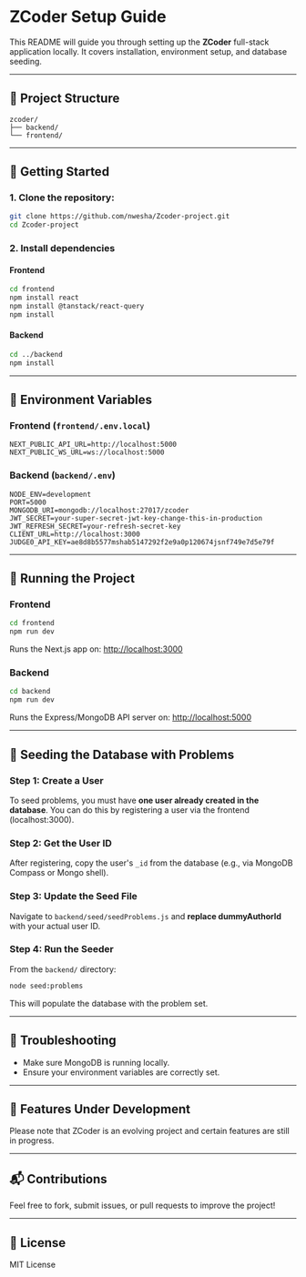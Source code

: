 # ZCoder Setup Guide

This README will guide you through setting up the **ZCoder** full-stack application locally. It covers installation, environment setup, and database seeding.

---

## 🔧 Project Structure

```
zcoder/
├── backend/
└── frontend/
```

---

## 🚀 Getting Started

### 1. Clone the repository:

```bash
git clone https://github.com/nwesha/Zcoder-project.git
cd Zcoder-project
```

### 2. Install dependencies

#### Frontend

```bash
cd frontend
npm install react
npm install @tanstack/react-query
npm install
```

#### Backend

```bash
cd ../backend
npm install
```

---

## 🔑 Environment Variables

### Frontend (`frontend/.env.local`)

```
NEXT_PUBLIC_API_URL=http://localhost:5000
NEXT_PUBLIC_WS_URL=ws://localhost:5000
```

### Backend (`backend/.env`)

```
NODE_ENV=development
PORT=5000
MONGODB_URI=mongodb://localhost:27017/zcoder
JWT_SECRET=your-super-secret-jwt-key-change-this-in-production
JWT_REFRESH_SECRET=your-refresh-secret-key
CLIENT_URL=http://localhost:3000
JUDGE0_API_KEY=ae8d8b5577mshab5147292f2e9a0p120674jsnf749e7d5e79f
```

---

## 🧠 Running the Project

### Frontend

```bash
cd frontend
npm run dev
```

Runs the Next.js app on: [http://localhost:3000](http://localhost:3000)

### Backend

```bash
cd backend
npm run dev
```

Runs the Express/MongoDB API server on: [http://localhost:5000](http://localhost:5000)

---

## 🌱 Seeding the Database with Problems

### Step 1: Create a User

To seed problems, you must have **one user already created in the database**. You can do this by registering a user via the frontend (localhost:3000).

### Step 2: Get the User ID

After registering, copy the user's `_id` from the database (e.g., via MongoDB Compass or Mongo shell).

### Step 3: Update the Seed File

Navigate to `backend/seed/seedProblems.js` and **replace  dummyAuthorId** with your actual user ID.


### Step 4: Run the Seeder

From the `backend/` directory:

```bash
node seed:problems
```

This will populate the database with the problem set.

---

## 🐛 Troubleshooting

* Make sure MongoDB is running locally.
* Ensure your environment variables are correctly set.

---

## 🚧 Features Under Development

Please note that ZCoder is an evolving project and certain features are still in progress. 

---

## 📬 Contributions

Feel free to fork, submit issues, or pull requests to improve the project!

---

## 📄 License

MIT License
